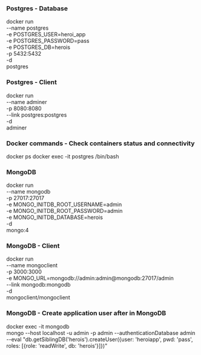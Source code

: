 ### Postgres - Database
docker run \
    --name postgres \
    -e POSTGRES_USER=heroi_app \
    -e POSTGRES_PASSWORD=pass \
    -e POSTGRES_DB=herois \
    -p 5432:5432 \
    -d \
    postgres

### Postgres - Client
docker run \
    --name adminer \
    -p 8080:8080 \
    --link postgres:postgres \
    -d \
    adminer

### Docker commands - Check containers status and connectivity
docker ps
docker exec -it postgres /bin/bash

### MongoDB
docker run \
    --name mongodb \
    -p 27017:27017 \
    -e MONGO_INITDB_ROOT_USERNAME=admin \
    -e MONGO_INITDB_ROOT_PASSWORD=admin \
    -e MONGO_INITDB_DATABASE=herois \
    -d \
    mongo:4

### MongoDB - Client
docker run \
    --name mongoclient \
    -p 3000:3000 \
    -e MONGO_URL=mongodb://admin:admin@mongodb:27017/admin \
    --link mongodb:mongodb \
    -d \
    mongoclient/mongoclient

### MongoDB - Create application user after in MongoDB
docker exec -it mongodb \
    mongo --host localhost -u admin -p admin --authenticationDatabase admin \
    --eval "db.getSiblingDB('herois').createUser({user: 'heroiapp', pwd: 'pass', roles: [{role: 'readWrite', db: 'herois'}]})"